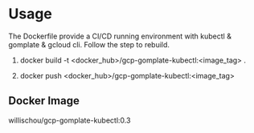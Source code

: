 # Usage

The Dockerfile provide a CI/CD running environment with kubectl & gomplate & gcloud cli. Follow the step to rebuild.

1. docker build -t <docker_hub>/gcp-gomplate-kubectl:<image_tag> .

2. docker push <docker_hub>/gcp-gomplate-kubectl:<image_tag>

## Docker Image

willischou/gcp-gomplate-kubectl:0.3
